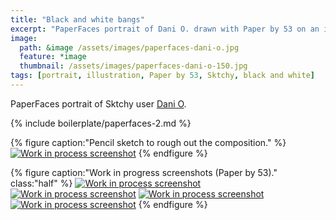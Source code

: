 ```yaml
---
title: "Black and white bangs"
excerpt: "PaperFaces portrait of Dani O. drawn with Paper by 53 on an iPad."
image: 
  path: &image /assets/images/paperfaces-dani-o.jpg 
  feature: *image
  thumbnail: /assets/images/paperfaces-dani-o-150.jpg
tags: [portrait, illustration, Paper by 53, Sktchy, black and white]
---
```


PaperFaces portrait of Sktchy user [Dani O](http://sktchy.com/BVa6DC).

{% include boilerplate/paperfaces-2.md %}

{% figure caption:"Pencil sketch to rough out the composition." %}
[![Work in process screenshot](/assets/images/paperfaces-dani-o-process-1-750.jpg)](/assets/images/paperfaces-dani-o-process-1-lg.jpg)
{% endfigure %}

{% figure caption:"Work in progress screenshots (Paper by 53)." class:"half" %}
[![Work in process screenshot](/assets/images/paperfaces-dani-o-process-2-600.jpg)](/assets/images/paperfaces-dani-o-process-2-lg.jpg)
[![Work in process screenshot](/assets/images/paperfaces-dani-o-process-3-600.jpg)](/assets/images/paperfaces-dani-o-process-3-lg.jpg)
[![Work in process screenshot](/assets/images/paperfaces-dani-o-process-4-600.jpg)](/assets/images/paperfaces-dani-o-process-4-lg.jpg)
[![Work in process screenshot](/assets/images/paperfaces-dani-o-process-5-600.jpg)](/assets/images/paperfaces-dani-o-process-5-lg.jpg)
{% endfigure %}
